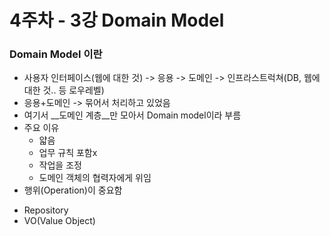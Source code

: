 # 4주차 - 3강 Domain Model

### Domain Model 이란
* 사용자 인터페이스(웹에 대한 것) -> 응용 -> 도메인 -> 인프라스트럭쳐(DB, 웹에 대한 것.. 등 로우레벨)
* 응용+도메인 -> 묶어서 처리하고 있었음
* 여기서 __도메인 계층__만 모아서 Domain model이라 부름
* 주요 이유
  * 얇음
  * 업무 규칙 포함x
  * 작업을 조정
  * 도메인 객체의 협력자에게 위임
* 행위(Operation)이 중요함

- Repository 
- VO(Value Object)